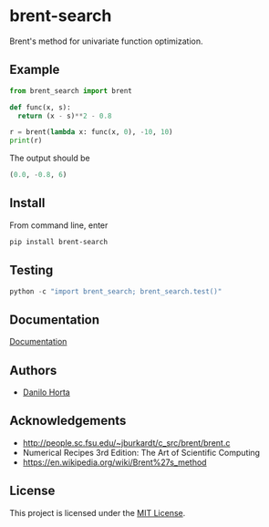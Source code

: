 # brent-search

Brent's method for univariate function optimization.

## Example

```python
from brent_search import brent

def func(x, s):
  return (x - s)**2 - 0.8

r = brent(lambda x: func(x, 0), -10, 10)
print(r)
```

The output should be

```python
(0.0, -0.8, 6)
```

## Install

From command line, enter

```bash
pip install brent-search
```

## Testing

```python
python -c "import brent_search; brent_search.test()"
```

## Documentation

[Documentation](https://brent-search.readthedocs.io/en/latest/)

## Authors

* [Danilo Horta](https://github.com/horta)

## Acknowledgements

- http://people.sc.fsu.edu/~jburkardt/c_src/brent/brent.c
- Numerical Recipes 3rd Edition: The Art of Scientific Computing
- https://en.wikipedia.org/wiki/Brent%27s_method


## License

This project is licensed under the [MIT License](https://raw.githubusercontent.com/limix/brent-search/master/LICENSE.md).
